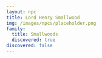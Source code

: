 ```yaml
---
layout: npc
title: Lord Henry Smallwood
img: /images/npcs/placeholder.png
family:
  title: Smallwoods
  discovered: true
discovered: false
---
```

